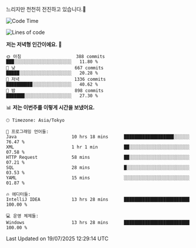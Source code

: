 느리지만 천천히 전진하고 있습니다.🐢

<!--START_SECTION:waka-->
![Code Time](http://img.shields.io/badge/Code%20Time-1%2C651%20hrs%2052%20mins-blue)

![Lines of code](https://img.shields.io/badge/%EC%A0%80%EB%8A%94%20%EC%97%AC%ED%83%9C%EA%B9%8C%EC%A7%80%20-925.5%20thousand%20%EC%A4%84%EC%9D%98%20%EC%BD%94%EB%93%9C%EB%A5%BC%20%EC%9E%91%EC%84%B1%ED%96%88%EC%96%B4%EC%9A%94.-blue)

**저는 저녁형 인간이에요. 🦉** 

```text
🌞 아침                     388 commits         ███░░░░░░░░░░░░░░░░░░░░░░   11.80 % 
🌆 낮　                     667 commits         █████░░░░░░░░░░░░░░░░░░░░   20.28 % 
🌃 저녁                     1336 commits        ██████████░░░░░░░░░░░░░░░   40.62 % 
🌙 밤　                     898 commits         ███████░░░░░░░░░░░░░░░░░░   27.30 % 
```


📊 **저는 이번주를 이렇게 시간을 보냈어요.** 

```text
🕑︎ Timezone: Asia/Tokyo

💬 프로그래밍 언어들: 
Java                     10 hrs 18 mins      ███████████████████░░░░░░   76.47 % 
XML                      1 hr 1 min          ██░░░░░░░░░░░░░░░░░░░░░░░   07.58 % 
HTTP Request             58 mins             ██░░░░░░░░░░░░░░░░░░░░░░░   07.21 % 
SQL                      28 mins             █░░░░░░░░░░░░░░░░░░░░░░░░   03.53 % 
YAML                     15 mins             ░░░░░░░░░░░░░░░░░░░░░░░░░   01.87 % 

🔥 에디터들: 
IntelliJ IDEA            13 hrs 28 mins      █████████████████████████   100.00 % 

💻 운영 체제들: 
Windows                  13 hrs 28 mins      █████████████████████████   100.00 % 
```


 Last Updated on 19/07/2025 12:29:14 UTC
<!--END_SECTION:waka-->
